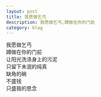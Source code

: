 ```yaml
---
layout: post
title: 我愿做乞丐
description: 我愿做乞丐,蹲做在你的门前
category: blog
---
```



我愿做乞丐  
蹲做在你的门前  
让阳光洗涤身上的污泥   
只留下未泯的纯真  
缺角的碗  
不盛钱  
只盛我的思念  
